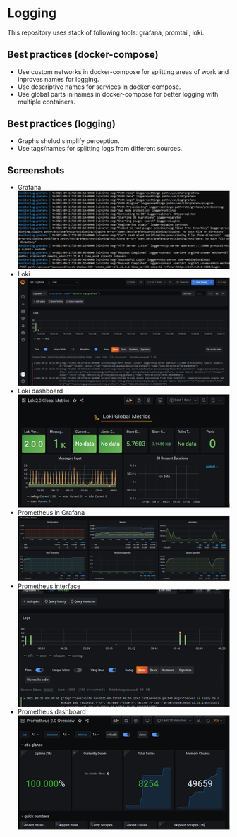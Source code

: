 # Logging

This repository uses stack of following tools: grafana, promtail, loki.

## Best practices (docker-compose)

 * Use custom networks in docker-compose for splitting areas of work and inproves names for logging.
 * Use descriptive names for services in docker-compose.
 * Use global parts in names in docker-compose for better logging with multiple containers.

## Best practices (logging)

 * Graphs sholud simplify perception.
 * Use tags/names for splitting logs from different sources.

## Screenshots

 * Grafana
![Grafana](https://github.com/bogotolec/devops/blob/master/monitoring/screenshots/grafana.png)
 * Loki
![Loki](https://github.com/bogotolec/devops/blob/master/monitoring/screenshots/loki.png)
 * Loki dashboard
![Loki](https://github.com/bogotolec/devops/blob/master/monitoring/screenshots/loki_dashboard.png)
 * Prometheus in Grafana
![Prometheus](https://github.com/bogotolec/devops/blob/master/monitoring/screenshots/prometheus.png)
 * Prometheus interface
![Prometheus](https://github.com/bogotolec/devops/blob/master/monitoring/screenshots/prometheus_interface.png)
 * Prometheus dashboard
![Prometheus](https://github.com/bogotolec/devops/blob/master/monitoring/screenshots/prometheus_dashboard.png)
